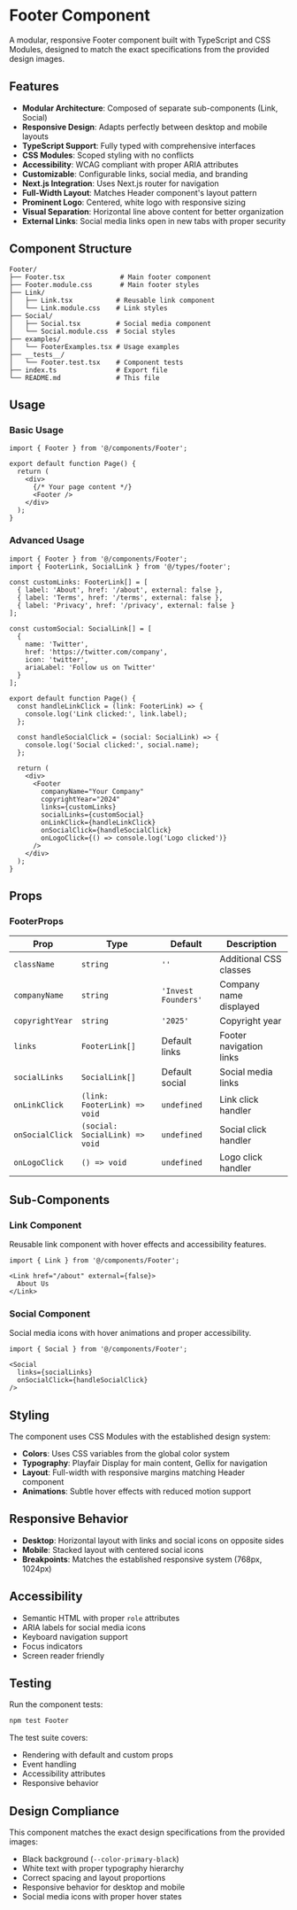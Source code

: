 # Footer Component

A modular, responsive Footer component built with TypeScript and CSS Modules, designed to match the exact specifications from the provided design images.

## Features

- **Modular Architecture**: Composed of separate sub-components (Link, Social)
- **Responsive Design**: Adapts perfectly between desktop and mobile layouts
- **TypeScript Support**: Fully typed with comprehensive interfaces
- **CSS Modules**: Scoped styling with no conflicts
- **Accessibility**: WCAG compliant with proper ARIA attributes
- **Customizable**: Configurable links, social media, and branding
- **Next.js Integration**: Uses Next.js router for navigation
- **Full-Width Layout**: Matches Header component's layout pattern
- **Prominent Logo**: Centered, white logo with responsive sizing
- **Visual Separation**: Horizontal line above content for better organization
- **External Links**: Social media links open in new tabs with proper security

## Component Structure

```
Footer/
├── Footer.tsx              # Main footer component
├── Footer.module.css       # Main footer styles
├── Link/
│   ├── Link.tsx           # Reusable link component
│   └── Link.module.css    # Link styles
├── Social/
│   ├── Social.tsx         # Social media component
│   └── Social.module.css  # Social styles
├── examples/
│   └── FooterExamples.tsx # Usage examples
├── __tests__/
│   └── Footer.test.tsx    # Component tests
├── index.ts               # Export file
└── README.md              # This file
```

## Usage

### Basic Usage

```tsx
import { Footer } from '@/components/Footer';

export default function Page() {
  return (
    <div>
      {/* Your page content */}
      <Footer />
    </div>
  );
}
```

### Advanced Usage

```tsx
import { Footer } from '@/components/Footer';
import { FooterLink, SocialLink } from '@/types/footer';

const customLinks: FooterLink[] = [
  { label: 'About', href: '/about', external: false },
  { label: 'Terms', href: '/terms', external: false },
  { label: 'Privacy', href: '/privacy', external: false }
];

const customSocial: SocialLink[] = [
  {
    name: 'Twitter',
    href: 'https://twitter.com/company',
    icon: 'twitter',
    ariaLabel: 'Follow us on Twitter'
  }
];

export default function Page() {
  const handleLinkClick = (link: FooterLink) => {
    console.log('Link clicked:', link.label);
  };

  const handleSocialClick = (social: SocialLink) => {
    console.log('Social clicked:', social.name);
  };

  return (
    <div>
      <Footer
        companyName="Your Company"
        copyrightYear="2024"
        links={customLinks}
        socialLinks={customSocial}
        onLinkClick={handleLinkClick}
        onSocialClick={handleSocialClick}
        onLogoClick={() => console.log('Logo clicked')}
      />
    </div>
  );
}
```

## Props

### FooterProps

| Prop | Type | Default | Description |
|------|------|---------|-------------|
| `className` | `string` | `''` | Additional CSS classes |
| `companyName` | `string` | `'Invest Founders'` | Company name displayed |
| `copyrightYear` | `string` | `'2025'` | Copyright year |
| `links` | `FooterLink[]` | Default links | Footer navigation links |
| `socialLinks` | `SocialLink[]` | Default social | Social media links |
| `onLinkClick` | `(link: FooterLink) => void` | `undefined` | Link click handler |
| `onSocialClick` | `(social: SocialLink) => void` | `undefined` | Social click handler |
| `onLogoClick` | `() => void` | `undefined` | Logo click handler |

## Sub-Components

### Link Component

Reusable link component with hover effects and accessibility features.

```tsx
import { Link } from '@/components/Footer';

<Link href="/about" external={false}>
  About Us
</Link>
```

### Social Component

Social media icons with hover animations and proper accessibility.

```tsx
import { Social } from '@/components/Footer';

<Social
  links={socialLinks}
  onSocialClick={handleSocialClick}
/>
```

## Styling

The component uses CSS Modules with the established design system:

- **Colors**: Uses CSS variables from the global color system
- **Typography**: Playfair Display for main content, Gellix for navigation
- **Layout**: Full-width with responsive margins matching Header component
- **Animations**: Subtle hover effects with reduced motion support

## Responsive Behavior

- **Desktop**: Horizontal layout with links and social icons on opposite sides
- **Mobile**: Stacked layout with centered social icons
- **Breakpoints**: Matches the established responsive system (768px, 1024px)

## Accessibility

- Semantic HTML with proper `role` attributes
- ARIA labels for social media icons
- Keyboard navigation support
- Focus indicators
- Screen reader friendly

## Testing

Run the component tests:

```bash
npm test Footer
```

The test suite covers:
- Rendering with default and custom props
- Event handling
- Accessibility attributes
- Responsive behavior

## Design Compliance

This component matches the exact design specifications from the provided images:
- Black background (`--color-primary-black`)
- White text with proper typography hierarchy
- Correct spacing and layout proportions
- Responsive behavior for desktop and mobile
- Social media icons with proper hover states
